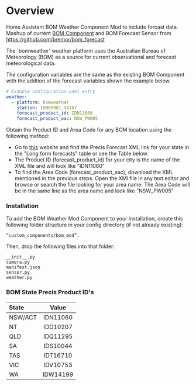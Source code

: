 # Overview
Home Assistant BOM Weather Component Mod to include forcast data. 
Mashup of current [BOM Component](https://github.com/home-assistant/home-assistant/tree/dev/homeassistant/components/bom) and BOM Forecast Sensor from https://github.com/bremor/bom_forecast

The `bomweather' weather platform uses the Australian Bureau of Meteorology (BOM) as a source for current observational and forecast meteorological data.

The configuration variables are the same as the existing BOM Component with the addtion of the forecast variables shown the example below.

```yaml
# Example configuration.yaml entry
weather:
  - platform: bomweather
    station: IDN60901.94767
    forecast_product_id: IDN11060
    forecast_product_aac: NSW_PW005
```


Obtain the Product ID and Area Code for any BOM location using the following method:
- Go to [this](http://reg.bom.gov.au/catalogue/data-feeds.shtml) website and find the Precis Forecast XML link for your state in the "Long form forecasts" table or see the Table below.
- The Product ID (forecast_product_id) for your city is the name of the XML file and will look like "IDN11060"
- To find the Area Code (forecast_product_aac), download the XML mentioned in the previous steps. Open the XMl file in any text editor and browse or search the file looking for your area name. The Area Code will be in the same line as the area name and look like "NSW_PW005"

### Installation

To add the BOM Weather Mod Component to your installation, create this following folder structure in your config directory (if not already existing):

    “custom_components/bom_mod”.

Then, drop the following files into that folder:

    __init__.py
    camera.py
    manifest.json
    sensor.py
    weather.py
    
### BOM State Precis Product ID's
| State   | Value |
| :------- | :-------:|
| NSW/ACT | IDN11060 |
| NT      | IDD10207 |
| QLD     | IDQ11295 |
| SA      | IDS10044 |
| TAS     | IDT16710 |
| VIC     | IDV10753 |
| WA      | IDW14199 |


